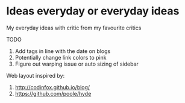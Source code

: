 # Ideas everyday or everyday ideas

My everyday ideas with critic from my favourite critics 


TODO
1. Add tags in line with the date on blogs
2. Potentially change link colors to pink
3. Figure out warping issue or auto sizing of sidebar




Web layout inspired by:
1. http://codinfox.github.io/blog/
2. https://github.com/poole/hyde
